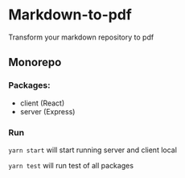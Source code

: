 # Markdown-to-pdf

Transform your markdown repository to pdf

## Monorepo

### Packages:

- client (React)
- server (Express)

### Run

`yarn start` will start running server and client local

`yarn test` will run test of all packages
